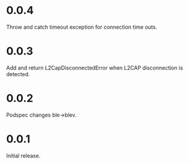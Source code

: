 # 0.0.4

Throw and catch timeout exception for connection time outs.

# 0.0.3

Add and return L2CapDisconnectedError when L2CAP disconnection is detected.

# 0.0.2

Podspec changes ble->blev.

# 0.0.1

Initial release.
